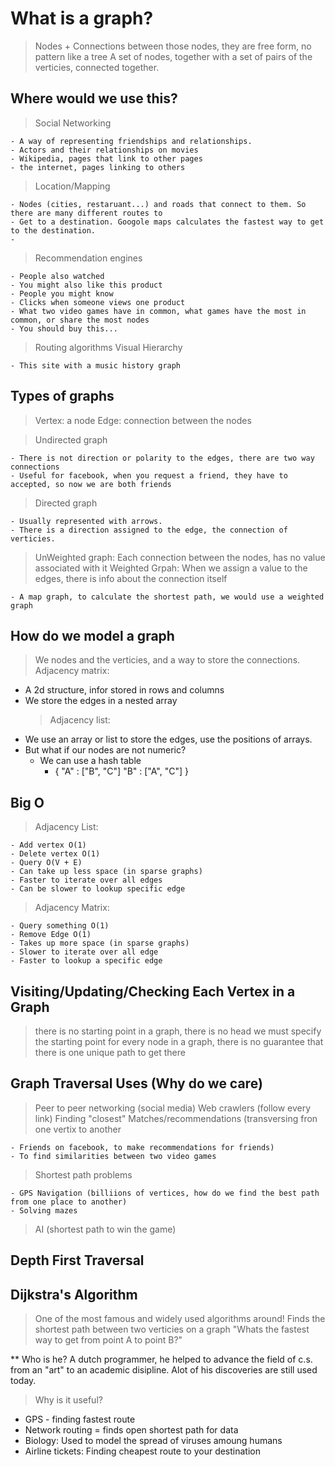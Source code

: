 # What is a graph?

> Nodes + Connections between those nodes, they are free form, no pattern like a tree
> A set of nodes, together with a set of pairs of the verticies, connected together.

## Where would we use this?

> Social Networking

    - A way of representing friendships and relationships.
    - Actors and their relationships on movies
    - Wikipedia, pages that link to other pages
    - the internet, pages linking to others

> Location/Mapping

    - Nodes (cities, restaruant...) and roads that connect to them. So there are many different routes to
    - Get to a destination. Googole maps calculates the fastest way to get to the destination.
    -

> Recommendation engines

    - People also watched
    - You might also like this product
    - People you might know
    - Clicks when someone views one product
    - What two video games have in common, what games have the most in common, or share the most nodes
    - You should buy this...

> Routing algorithms
> Visual Hierarchy

    - This site with a music history graph

## Types of graphs

> Vertex: a node
> Edge: connection between the nodes

> Undirected graph

    - There is not direction or polarity to the edges, there are two way connections
    - Useful for facebook, when you request a friend, they have to accepted, so now we are both friends

> Directed graph

    - Usually represented with arrows.
    - There is a direction assigned to the edge, the connection of verticies.

> UnWeighted graph: Each connection between the nodes, has no value associated with it
> Weighted Grpah: When we assign a value to the edges, there is info about the connection itself

    - A map graph, to calculate the shortest path, we would use a weighted graph

## How do we model a graph

> We nodes and the verticies, and a way to store the connections.
> Adjacency matrix:

- A 2d structure, infor stored in rows and columns
- We store the edges in a nested array
  > Adjacency list:
- We use an array or list to store the edges, use the positions of arrays.
- But what if our nodes are not numeric?
  - We can use a hash table
    - {
      "A" : ["B", "C"]
      "B" : ["A", "C"]
      }

## Big O

> Adjacency List:

    - Add vertex O(1)
    - Delete vertex O(1)
    - Query O(V + E)
    - Can take up less space (in sparse graphs)
    - Faster to iterate over all edges
    - Can be slower to lookup specific edge

> Adjacency Matrix:

    - Query something O(1)
    - Remove Edge O(1)
    - Takes up more space (in sparse graphs)
    - Slower to iterate over all edge
    - Faster to lookup a specific edge

## Visiting/Updating/Checking Each Vertex in a Graph

> there is no starting point in a graph, there is no head
> we must specify the starting point
> for every node in a graph, there is no guarantee that there is one unique path to get there

## Graph Traversal Uses (Why do we care)

> Peer to peer networking (social media)
> Web crawlers (follow every link)
> Finding "closest"
> Matches/recommendations (transversing fron one vertix to another

    - Friends on facebook, to make recommendations for friends)
    - To find similarities between two video games

> Shortest path problems

    - GPS Navigation (billiions of vertices, how do we find the best path from one place to another)
    - Solving mazes

> AI (shortest path to win the game)

## Depth First Traversal

>

## Dijkstra's Algorithm 

> One of the most famous and widely used algorithms around! 
> Finds the shortest path between two verticies on a graph
> "Whats the fastest way to get from point A to point B?"

** Who is he? A dutch programmer, he helped to advance the field of c.s. from an "art" to an academic disipline. Alot of his discoveries are still used today. 

> Why is it useful?
  - GPS - finding fastest route
  - Network routing = finds open shortest path for data
  - Biology: Used to model the spread of viruses amoung humans
  - Airline tickets: Finding cheapest route to your destination 